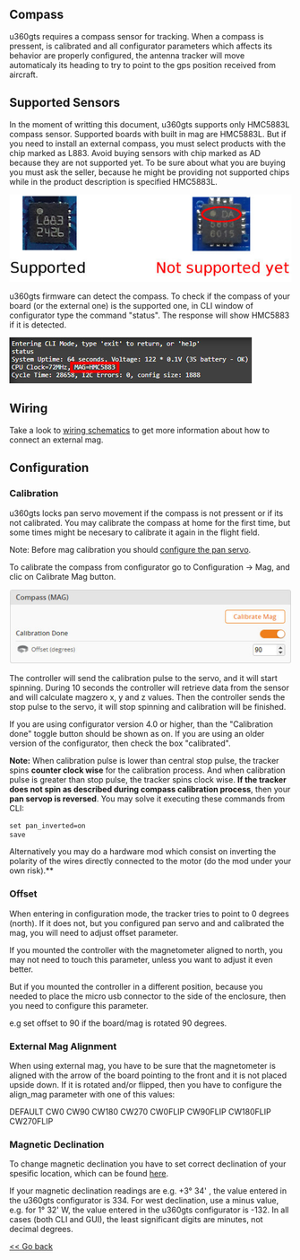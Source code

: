## Compass

u360gts requires a compass sensor for tracking. When a compass is pressent, is calibrated and all configurator parameters which affects its behavior are properly configured, the antenna tracker will move automaticaly its heading to try to point to the gps position received from aircraft.


## Supported Sensors

In the moment of writting this document, u360gts supports only HMC5883L compass sensor. Supported boards with built in mag are HMC5883L. But if you need to install an external compass, you must select products with the chip marked as L883. Avoid buying sensors with chip marked as AD because they are not supported yet. To be sure about what you are buying you must ask the seller, because he might be providing not supported chips while in the product description is specified HMC5883L.

<img src="img/supported_mag.jpg" width="525" />

u360gts firmware can detect the compass. To check if the compass of your board (or the external one) is the supported one, in CLI window of configurator type the command "status". The response will show HMC5883 if it is detected.

<img src="img/CLI_status_mag.jpg" width="433" />


## Wiring

Take a look to [wiring schematics](install-wiring-schematics.md) to get more information about how to connect an external mag.


## Configuration

### Calibration

u360gts locks pan servo movement if the compass is not pressent or if its not calibrated. You may calibrate the compass at home for the first time, but some times might be necesary to calibrate it again in the flight field.

Note: Before mag calibration you should [configure the pan servo](configuration-pan-servo.md).

To calibrate the compass from configurator go to Configuration -> Mag, and clic on Calibrate Mag button.

<img src="img/mag_configuration.jpg" width="527" />

The controller will send the calibration pulse to the servo, and it will start spinning. During 10 seconds the controller will retrieve data from the sensor and will calculate magzero x, y and z values. Then the controller sends the stop pulse to the servo, it will stop spinning and calibration will be finished.

If you are using configurator version 4.0 or higher, than the "Calibration done" toggle button should be shown as on. If you are using an older version of the configurator, then check the box "calibrated".

**Note:** When calibration pulse is lower than central stop pulse, the tracker spins **counter clock wise** for the calibration process. And when calibration pulse is greater than stop pulse, the tracker spins clock wise. **If the tracker does not spin as described during compass calibration process**, then your **pan servop is reversed**. You may solve it executing these commands from CLI:

```
set pan_inverted=on
save
```

Alternatively you may do a hardware mod which consist on inverting the polarity of the wires directly connected to the motor (do the mod under your own risk).**

### Offset

When entering in configuration mode, the tracker tries to point to 0 degrees (north). If it does not, but you configured pan servo and and calibrated the mag, you will need to adjust offset parameter.

If you mounted the controller with the magnetometer aligned to north, you may not need to touch this parameter, unless you want to adjust it even better.

But if you mounted the controller in a different position, because you needed to place the micro usb connector to the side of the enclosure, then you need to configure this parameter.

e.g set offset to 90 if the board/mag is rotated 90 degrees.

### External Mag Alignment

When using external mag, you have to be sure that the magnetometer is aligned with the arrow of the board pointing to the front and it is not placed upside down. If it is rotated and/or flipped, then you have to configure the align_mag parameter with one of this values:

DEFAULT
CW0
CW90
CW180
CW270
CW0FLIP
CW90FLIP
CW180FLIP
CW270FLIP


### Magnetic Declination

To change magnetic declination you have to set correct declination of your spesific location, which can be found [here](www.magnetic-declination.com).

If your magnetic declination readings are e.g. +3° 34' , the value entered in the u360gts configurator is 334. For west declination, use a minus value, e.g. for 1° 32' W, the value entered in the u360gts configurator is -132. In all cases (both CLI and GUI), the least significant digits are minutes, not decimal degrees.

[<< Go back](README.md)
